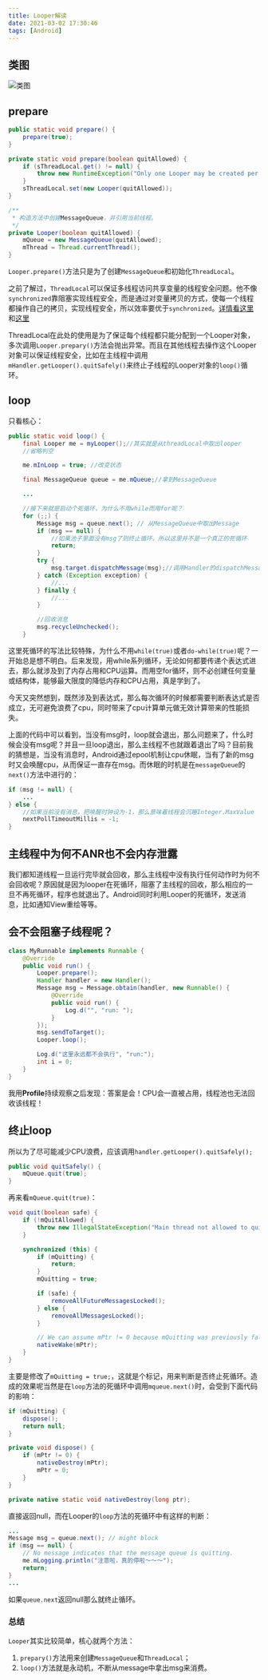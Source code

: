 ```yaml
---
title: Looper解读
date: 2021-03-02 17:30:46
tags: [Android]
---
```


## 类图

![类图](/images/handler相关/Looper.dotuml.png)

## prepare

```java
public static void prepare() {
    prepare(true);
}

private static void prepare(boolean quitAllowed) {
    if (sThreadLocal.get() != null) {
        throw new RuntimeException("Only one Looper may be created per thread");
    }
    sThreadLocal.set(new Looper(quitAllowed));
}

/**
 * 构造方法中创建MessageQueue，并引用当前线程。
 */
private Looper(boolean quitAllowed) {
    mQueue = new MessageQueue(quitAllowed);
    mThread = Thread.currentThread();
}
```

`Looper.prepare()`方法只是为了创建`MessageQueue`和初始化`ThreadLocal`。

之前了解过，`ThreadLocal`可以保证多线程访问共享变量的线程安全问题。他不像`synchronized`靠阻塞实现线程安全，而是通过对变量拷贝的方式，使每一个线程都操作自己的拷贝，实现线程安全，所以效率要优于`synchronized`。[详情看这里](https://www.jianshu.com/p/6fc3bba12f38)和[这里](http://www.jasongj.com/java/threadlocal/)

ThreadLocal在此处的使用是为了保证每个线程都只能分配到一个Looper对象，多次调用`Looper.prepary()`方法会抛出异常。而且在其他线程去操作这个Looper对象可以保证线程安全，比如在主线程中调用`mHandler.getLooper().quitSafely()`来终止子线程的Looper对象的`loop()`循环。

## loop

只看核心：

```java
public static void loop() {
    final Looper me = myLooper();//其实就是从threadLocal中取出looper
    //省略判空

    me.mInLoop = true; //改变状态

    final MessageQueue queue = me.mQueue;//拿到MessageQueue

    ...

    //接下来就是启动个死循环，为什么不用while而用for呢？
    for (;;) {
        Message msg = queue.next(); // 从MessageQueue中取出Message
        if (msg == null) {
            //如果池子里面没有msg了则终止循环，所以这里并不是一个真正的死循环
            return;
        }
        try {
            msg.target.dispatchMessage(msg);//调用Handler的dispatchMessage
        } catch (Exception exception) {
            //...
        } finally {
            //...
        }

        //回收消息
        msg.recycleUnchecked();
    }
```

这里死循环的写法比较特殊，为什么不用`while(true)`或者`do-while(true)`呢？一开始总是想不明白。后来发现，用while系列循环，无论如何都要传递个表达式进去，那么就涉及到了内存占用和CPU运算。而用空for循环，则不必创建任何变量或结构体，能够最大限度的降低内存和CPU占用，真是学到了。

今天又突然想到，既然涉及到表达式，那么每次循环的时候都需要判断表达式是否成立，无可避免浪费了cpu，同时带来了cpu计算单元做无效计算带来的性能损失。

上面的代码中可以看到，当没有msg时，loop就会退出，那么问题来了，什么时候会没有msg呢？并且一旦loop退出，那么主线程不也就跟着退出了吗？目前我的猜想是，当没有消息时，Android通过epool机制让cpu休眠，当有了新的msg时又会唤醒cpu，从而保证一直存在msg。而休眠的时机是在`messageQueue`的`next()`方法中进行的：

```java
if (msg != null) {
    ...
} else {
    //如果当前没有消息，把唤醒时钟设为-1，那么意味着线程会沉睡Integer.MaxValue
    nextPollTimeoutMillis = -1;
}
```

## 主线程中为何不ANR也不会内存泄露

我们都知道线程一旦运行完毕就会回收，那么主线程中没有执行任何动作时为何不会回收呢？原因就是因为looper在死循环，阻塞了主线程的回收，那么相应的一旦不再死循环，程序也就退出了。Android同时利用Looper的死循环，发送消息，比如通知View重绘等等。

## 会不会阻塞子线程呢？

```java
class MyRunnable implements Runnable {
    @Override
    public void run() {
        Looper.prepare();
        Handler handler = new Handler();
        Message msg = Message.obtain(handler, new Runnable() {
            @Override
            public void run() {
                Log.d("", "run: ");
            }
        });
        msg.sendToTarget();
        Looper.loop();

        Log.d("这里永远都不会执行", "run:");
        int i = 0;
    }
}
```

我用**Profile**持续观察之后发现：答案是会！CPU会一直被占用，线程池也无法回收该线程！

## 终止loop

所以为了尽可能减少CPU浪费，应该调用`handler.getLooper().quitSafely();`

```java
public void quitSafely() {
    mQueue.quit(true);
}
```

再来看`mQueue.quit(true)`：

```java
void quit(boolean safe) {
    if (!mQuitAllowed) {
        throw new IllegalStateException("Main thread not allowed to quit.");
    }

    synchronized (this) {
        if (mQuitting) {
            return;
        }
        mQuitting = true;

        if (safe) {
            removeAllFutureMessagesLocked();
        } else {
            removeAllMessagesLocked();
        }

        // We can assume mPtr != 0 because mQuitting was previously false.
        nativeWake(mPtr);
    }
}
```

主要是修改了`mQuitting = true;`，这就是个标记，用来判断是否终止死循环。造成的效果呢当然是在`loop`方法的死循环中调用`mqueue.next()`时，会受到下面代码的影响：

```java
if (mQuitting) {
    dispose();
    return null;
}

private void dispose() {
    if (mPtr != 0) {
        nativeDestroy(mPtr);
        mPtr = 0;
    }
}

private native static void nativeDestroy(long ptr);
```

直接返回null，而在Looper的`loop`方法的死循环中有这样的判断：

```java
...
Message msg = queue.next(); // might block
if (msg == null) {
    // No message indicates that the message queue is quitting.
    me.mLogging.println("注意啦，真的停啦～～～");
    return;
}
...
```

如果`queue.next`返回null那么就终止循环。

### 总结

`Looper`其实比较简单，核心就两个方法：

1. `prepary()`方法用来创建`MessageQueue`和`ThreadLocal`；
2. `loop()`方法就是永动机，不断从message中拿出msg来消费。

